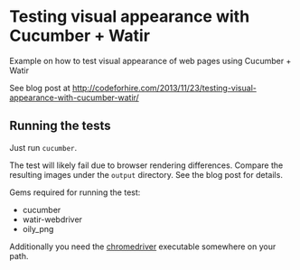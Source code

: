 Testing visual appearance with Cucumber + Watir
===============================================

Example on how to test visual appearance of web pages using Cucumber + Watir

See blog post at http://codeforhire.com/2013/11/23/testing-visual-appearance-with-cucumber-watir/


Running the tests
-----------------

Just run `cucumber`.

The test will likely fail due to browser rendering differences.  Compare the resulting images under the `output` directory.  See the blog post for details.

Gems required for running the test:
  * cucumber
  * watir-webdriver
  * oily_png

Additionally you need the [chromedriver][1] executable somewhere on your path.


[1]: http://code.google.com/p/selenium/wiki/ChromeDriver

